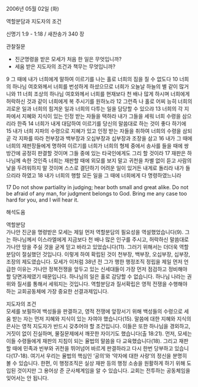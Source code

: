 2006년 05월 02일 (화)

역할분담과 지도자의 조건



신명기 1:9 - 1:18 / 새찬송가 340 장


관찰질문
- 진군명령을 받은 모세가 처음 한 일은 무엇입니까?
- 세움 받은 지도자의 조건과 책무는 무엇입니까?

9 그 때에 내가 너희에게 말하여 이르기를 나는 홀로 너희의 짐을 질 수 없도다 10 너희의 하나님 여호와께서 너희를 번성하게 하셨으므로 너희가 오늘날 하늘의 별 같이 많거니와 11 너희 조상의 하나님 여호와께서 너희를 현재보다 천 배나 많게 하시며 너희에게 허락하신 것과 같이 너희에게 복 주시기를 원하노라 12 그런즉 나 홀로 어찌 능히 너희의 괴로운 일과 너희의 힘겨운 일과 너희의 다투는 일을 담당할 수 있으랴 13 너희의 각 지파에서 지혜와 지식이 있는 인정 받는 자들을 택하라 내가 그들을 세워 너희 수령을 삼으리라 한즉 14 너희가 내게 대답하여 이르기를 당신의 말씀대로 하는 것이 좋다 하기에 15 내가 너희 지파의 수령으로 지혜가 있고 인정 받는 자들을 취하여 너희의 수령을 삼되 곧 각 지파를 따라 천부장과 백부장과 오십부장과 십부장과 조장을 삼고 16 내가 그 때에 너희의 재판장들에게 명하여 이르기를 너희가 너희의 형제 중에서 송사를 들을 때에 쌍방간에 공정히 판결할 것이며 그들 중에 있는 타국인에게도 그리 할 것이라 17 재판은 하나님께 속한 것인즉 너희는 재판할 때에 외모를 보지 말고 귀천을 차별 없이 듣고 사람의 낯을 두려워하지 말 것이며 스스로 결단하기 어려운 일이 있거든 내게로 돌리라 내가 들으리라 하였고 18 내가 너희의 행할 모든 일을 그 때에 너희에게 다 명령하였느니라 

17  Do not show partiality in judging; hear both small and great alike. Do not be afraid of any man, for judgment belongs to God. Bring me any case too hard for you, and I will hear it.

해석도움





역할분담  
가나안 진군을 명령받은 모세는 제일 먼저 역할분담의 필요성을 역설했었습니다(9). 그는 하나님께서 이스라엘에게 지금보다 천 배나 많은 인구를 주시고, 허락하신 말씀대로 가나안 땅을 주실 것을 굳게 믿고 바라고 있었습니다(11). 그러기 위해서는 더더욱 역할분담이 절실했던 것입니다. 이렇게 하여 확립된 것이 천부장, 백부장, 오십부장, 십부장, 조장의 제도였습니다. 모세가 이처럼 38년 전 그가 행한 행정조직 정립을 제일 먼저 언급한 이유는 가나안 정복전쟁을 앞두고 있는 신세대들이 가장 먼저 점검하고 정비해야 할 당면과제였기 때문입니다. 하나님의 일은 홀로 감당할 수 없습니다. 하나님 나라는 권위와 질서를 통해서 세워지는 것입니다. 역할분담과 질서확립은 영적 전쟁을 수행해야 하는 교회공동체에 가장 중요한 선결과제입니다.

지도자의 조건  
모세를 보필하여 백성들을 판결하고, 영적 전쟁에 앞장서기 위해 백성들의 수령으로 세움 받는 자는 먼저 지혜와 지식이 있는 자여야 했습니다(15). 말씀에 대한 지혜와 지식의 은사는 영적 지도자가 반드시 갖추어야 할 조건입니다. 이들은 또한 하나님을 경외하고, 거짓이 없이 진실하며, 물질문제에서 깨끗한 자이기도 했습니다(출 18:21). 먼저, 모세는 이들 수령들에게 재판의 지침이 되는 율법의 말씀을 다 교육했습니다(18). 그리고 재판할 때에 민족과 빈부와 귀천을 뛰어넘어 바르게 판결하라고 다시 한번 당부하고 있습니다(17-18). 여기서 우리는 율법의 핵심인 ‘공의’와 ‘약자에 대한 사랑’의 정신을 분명히 볼 수 있습니다. 한편, 이 행정조직은 실상 재판 등의 행정 소송을 원활하게 하기 위해 도입된 것이지만 그 용어상 준 군사체계임을 알 수 있습니다. 교회는 전투하는 공동체임을 잊어서는 안 됩니다.